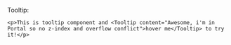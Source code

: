Tooltip: 

    <p>This is tooltip component and <Tooltip content="Awesome, i'm in Portal so no z-index and overflow conflict">hover me</Tooltip> to try it!</p>
   
